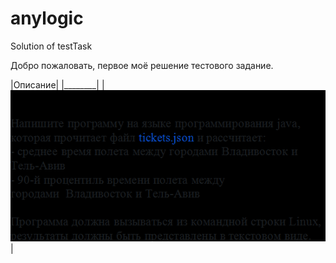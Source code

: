 # anylogic
Solution of testTask

Добро пожаловать, первое моё решение тестового задание.

|Описание|
|________|
|![img_1.png](img_1.png)|
